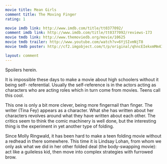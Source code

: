 ```yaml
---
movie title: Mean Girls
comment title: The Moving Finger
rating: 1

movie imdb link: http://www.imdb.com/title/tt0377092/
comment imdb link: http://www.imdb.com/title/tt0377092/reviews-173
movie tmdb link: http://www.themoviedb.org/movie/10625
movie tmdb trailer: http://www.youtube.com/watch?v=6YjSIvmNjT8
movie tmdb poster: http://cf2.imgobject.com/t/p/original/qhncEIekxmMm4IOsyLYgLropaG4.jpg

layout: comment
---
```


Spoilers herein.

It is impossible these days to make a movie about high schoolers without it being self- referential. Usually the self-reference is in the actors acting as characters who are acting  roles which in turn come from movies. Teens call this cool.

This one is only a bit more clever, being more fingernail than finger. The writer (Tina Fey)  appears as a character. What she has written about her characters revolves around what they  have written about each other. The critics seem to think the comic machinery is well done,  but the interesting thing is the experiment in yet another type of folding.

Since Molly Ringwald, it has been hard to make a teen folding movie without a redhead in  there somewhere. This time it is Lindsay Lohan, from whom we only ask what we did in her  other folded deal (the body-swapping movie): act like a guileless kid, then move into  complex strategies with furrowed brow.